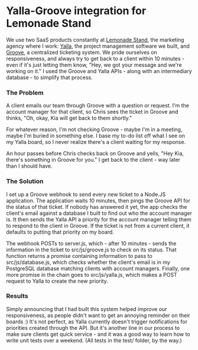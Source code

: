 # Yalla-Groove integration for Lemonade Stand #

We use two SaaS products constantly at [Lemonade Stand](https://www.lemonadestand.org/), the marketing agency where I work: [Yalla](https://www.yallahq.com/), the project management software we built, and [Groove](https://www.groovehq.com/), a centralized ticketing system. We pride ourselves on responsiveness, and always try to get back to a client within 10 minutes - even if it's just letting them know, "Hey, we got your message and we're working on it." I used the Groove and Yalla APIs - along with an intermediary database - to simplify that process.

### The Problem ###

A client emails our team through Groove with a question or request. I'm the account manager for that client, so Chris sees the ticket in Groove and thinks, "Oh, okay, Kia will get back to them shortly."

For whatever reason, I'm not checking Groove - maybe I'm in a meeting, maybe I'm buried in something else. I base my to-do list off what I see on my Yalla board, so I never realize there's a client waiting for my response.

An hour passes before Chris checks back on Groove and yells, "Hey Kia, there's something in Groove for you." I get back to the client - way later than I should have.

### The Solution ###

I set up a Groove webhook to send every new ticket to a Node.JS application. The application waits 10 minutes, then pings the Groove API for the status of that ticket. If nobody has answered it yet, the app checks the client's email against a database I built to find out who the account manager is. It then sends the Yalla API a priority for the account manager telling them to respond to the client in Groove. If the ticket is not from a current client, it defaults to putting that priority on my board.

The webhook POSTs to server.js, which - after 10 minutes - sends the information in the ticket to src/js/groove.js to check on its status. That function returns a promise containing information to pass to src/js/database.js, which checks whether the client's email is in my PostgreSQL database matching clients with account managers. Finally, one more promise in the chain goes to src/js/yalla.js, which makes a POST request to Yalla to create the new priority.

### Results ###

Simply announcing that I had built this system helped improve our responsiveness, as people didn't want to get an annoying reminder on their boards :) It's not perfect, as Yalla currently doesn't trigger notifications for priorities created through the API. But it's another line in our process to make sure clients get quick service - and it was a good way to learn how to write unit tests over a weekend. (All tests in the test/ folder, by the way.)


